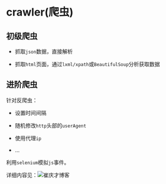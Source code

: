 # crawler(爬虫)

## 初级爬虫

- 抓取`json`数据，直接解析

- 抓取`html`页面，通过`lxml/xpath`或`BeautifulSoup`分析获取数据

## 进阶爬虫

针对反爬虫：

- 设置时间间隔

- 随机修改`http`头部的`userAgent`

- 使用代理`ip`

- ...

利用`selenium`模拟`js`事件。

详细内容见：![崔庆才博客](https://cuiqingcai.com/category/technique/python)
